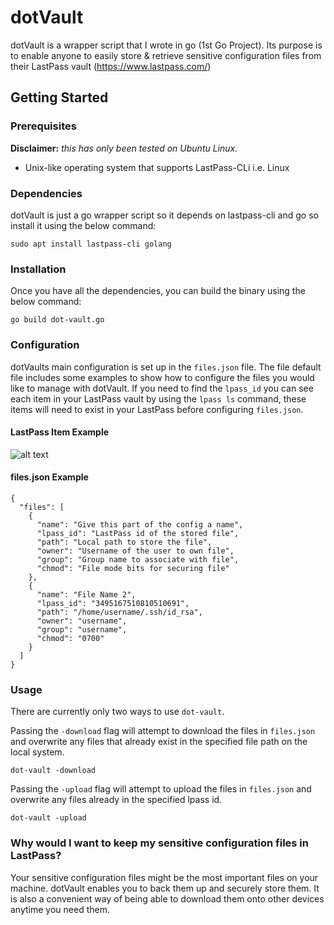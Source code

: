 # dotVault

dotVault is a wrapper script that I wrote in go (1st Go Project). Its purpose is to enable anyone to easily store & retrieve sensitive configuration files from their LastPass vault (https://www.lastpass.com/)

## Getting Started

### Prerequisites

__Disclaimer:__ _this has only been tested on Ubuntu Linux._

* Unix-like operating system that supports LastPass-CLi i.e. Linux

### Dependencies

dotVault is just a go wrapper script so it depends on lastpass-cli and go so install it using the below command:
```
sudo apt install lastpass-cli golang
```

### Installation

Once you have all the dependencies, you can build the binary using the below command:
```
go build dot-vault.go
```

### Configuration

dotVaults main configuration is set up in the `files.json` file. The file default file includes some examples to show how to configure the files you would like to manage with dotVault. If you need to find the `lpass_id` you can see each item in your LastPass vault by using the `lpass ls` command, these items will need to exist in your LastPass before configuring `files.json`.

#### LastPass Item Example

![alt text](https://i.imgur.com/0tg7ilJ.png)

#### files.json Example
```
{
  "files": [
    {
      "name": "Give this part of the config a name",
      "lpass_id": "LastPass id of the stored file",
      "path": "Local path to store the file",
      "owner": "Username of the user to own file",
      "group": "Group name to associate with file",
      "chmod": "File mode bits for securing file"
    },
    {
      "name": "File Name 2",
      "lpass_id": "3495167510810510691",
      "path": "/home/username/.ssh/id_rsa",
      "owner": "username",
      "group": "username",
      "chmod": "0700"
    }
  ]
}
```

### Usage

There are currently only two ways to use `dot-vault`.

Passing the `-download` flag will attempt to download the files in `files.json` and overwrite any files that already exist in the specified file path on the local system.
```
dot-vault -download
```

Passing the `-upload` flag will attempt to upload the files in `files.json` and overwrite any files already in the specified lpass id.
```
dot-vault -upload
```

### Why would I want to keep my sensitive configuration files in LastPass?

Your sensitive configuration files might be the most important files on your machine. dotVault enables you to back them up and securely store them. It is also a convenient way of being able to download them onto other devices anytime you need them.
